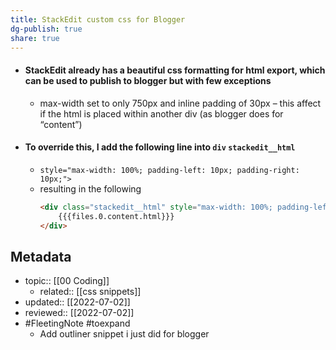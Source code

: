 ```yaml
---
title: StackEdit custom css for Blogger
dg-publish: true
share: true
---
```


- #### StackEdit already has a beautiful css formatting for html export, which can be used to publish to blogger but with few exceptions
	- max-width set to only 750px and inline padding of 30px – this affect if the html is placed within another div (as blogger does for “content”)
- #### To override this, I add the following line into `div` `stackedit__html`
	- `style="max-width: 100%; padding-left: 10px; padding-right: 10px;">`
	- resulting in the following
		```html
		<div class="stackedit__html" style="max-width: 100%; padding-left: 10px; padding-right: 10px;">
			{{{files.0.content.html}}}
		</div>
		```

## Metadata
- topic:: [[00 Coding]]
	- related:: [[css snippets]]
- updated:: [[2022-07-02]]
- reviewed:: [[2022-07-02]]
- #FleetingNote #toexpand 
	- Add outliner snippet i just did for blogger